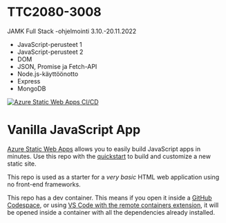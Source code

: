 # TTC2080-3008
JAMK Full Stack -ohjelmointi 3.10.-20.11.2022

- JavaScript-perusteet 1
- JavaScript-perusteet 2
- DOM
- JSON, Promise ja Fetch-API
- Node.js-käyttöönotto
- Express
- MongoDB

[![Azure Static Web Apps CI/CD](https://github.com/devharri-Learn/jamk-fullstack-ttc2080/actions/workflows/azure-static-web-apps-wonderful-meadow-0cab33503.yml/badge.svg?branch=main)](https://github.com/devharri-Learn/jamk-fullstack-ttc2080/actions/workflows/azure-static-web-apps-wonderful-meadow-0cab33503.yml)


# Vanilla JavaScript App

[Azure Static Web Apps](https://docs.microsoft.com/azure/static-web-apps/overview) allows you to easily build JavaScript apps in minutes. Use this repo with the [quickstart](https://docs.microsoft.com/azure/static-web-apps/getting-started?tabs=vanilla-javascript) to build and customize a new static site.

This repo is used as a starter for a _very basic_ HTML web application using no front-end frameworks.

This repo has a dev container. This means if you open it inside a [GitHub Codespace](https://github.com/features/codespaces), or using [VS Code with the remote containers extension](https://code.visualstudio.com/docs/remote/containers), it will be opened inside a container with all the dependencies already installed.
